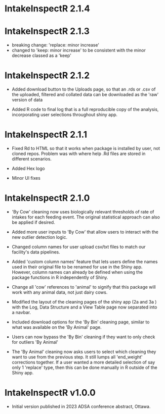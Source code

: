 # IntakeInspectR 2.1.4

# IntakeInspectR 2.1.3

* breaking change: 'replace: minor increase' 
* changed to 'keep: minor increase' to be consistent with the minor decrease classed as a 'keep'


# IntakeInspectR 2.1.2

* Added download button to the Uploads page, so that an .rds or .csv of the uploaded, filtered and collated data can be downloaded as the 'raw' version of data

* Added R code to final log that is a full reproducible copy of the analysis, incorporating user selections throughout shiny app.



# IntakeInspectR 2.1.1

* Fixed Rd to HTML so that it works when package is installed by user, not cloned repos. Problem was with where help .Rd files are stored in different scenarios.

* Added Hex logo

* Minor UI fixes

# IntakeInspectR 2.1.0

* 'By Cow' cleaning now uses biologically relevant thresholds of rate of intakes for each feeding event. The original statistical approach can also be applied if desired.

* Added more user inputs to 'By Cow' that allow users to interact with the new outlier detection logic.

* Changed column names for user upload csv/txt files to match our facility's data pipelines.

* Added 'custom column names' feature that lets users define the names used in their original file to be renamed for use in the Shiny app. However, column names can already be defined when using the package functions in R independently of Shiny.

* Change all 'cow' references to 'animal' to signify that this package will work with any animal data, not just dairy cows.

* Modified the layout of the cleaning pages of the shiny app (2a and 3a ) with the Log, Data Structure and a View Table page now separated into a navbar.

* Included download options for the 'By Bin' cleaning page, similar to what was available on the 'By Animal' page.

* Users can now bypass the 'By Bin' cleaning if they want to only check for outliers 'By Animal'

* The 'By Animal' cleaning now asks users to select which cleaning they want to use from the previous step. It still lumps all 'end_weight' corrections together. If a user wanted a more detailed selection of say only 1 'replace' type, then this can be done manually in R outside of the Shiny app.


# IntakeInspectR v1.0.0

* Initial version published in 2023 ADSA conference abstract, Ottawa.


